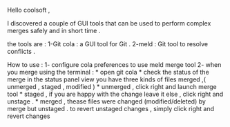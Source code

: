 Hello coolsoft ,

I discovered a couple of GUI tools that can be used to perform complex merges safely and in short time .

the tools are :
1-Git cola : a GUI tool for Git .
2-meld : Git tool to resolve conflicts .

How to use :
1- configure cola preferences to use meld merge tool
2- when you merge using the terminal :
    * open git cola
    * check the status of the merge
in the status panel view you have three kinds of files merged ,( unmerged , staged , modified ) 
    * unmerged , click right and launch merge tool
    * staged , if you are happy with the change leave it else , click right and unstage .
    * merged , thease files were changed (modified/deleted) by merge but unstaged . to revert unstaged 
    changes , simply click right and revert changes